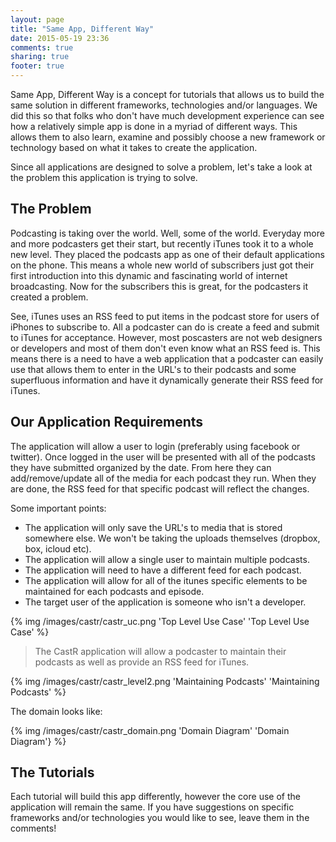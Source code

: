 ```yaml
---
layout: page
title: "Same App, Different Way"
date: 2015-05-19 23:36
comments: true
sharing: true
footer: true
---
```

Same App, Different Way is a concept for tutorials that allows us to build the same solution in different frameworks, technologies and/or languages. We did this so that
folks who don't have much development experience can see how a relatively simple app is done in a myriad of different ways. This allows them to also learn, examine and possibly choose a new framework or technology based on what it takes to create the application.

Since all applications are designed to solve a problem, let's take a look at the problem this application is trying to solve.

## The Problem
Podcasting is taking over the world. Well, some of the world. Everyday more and more podcasters get their start, but recently iTunes took it to a whole new level. They placed the podcasts app as one of their default applications on the phone. This means a whole new world of subscribers just got their first introduction into this dynamic and fascinating world of internet broadcasting. Now for the subscribers this is great, for the podcasters it created a problem.

See, iTunes uses an RSS feed to put items in the podcast store for users of iPhones to subscribe to. All a podcaster can do is create a feed and submit to iTunes for acceptance. However, most poscasters are not web designers or developers and most of them don't even know what an RSS feed is. This means there is a need to have a web application that a podcaster can easily use that allows them to enter in the URL's to their podcasts and some superfluous information and have it dynamically generate their RSS feed for iTunes.

## Our Application Requirements
The application will allow a user to login (preferably using facebook or twitter). Once logged in the user will be presented with all of the podcasts they have submitted organized by the date. From here they can add/remove/update all of the media for each podcast they run. When they are done, the RSS feed for that specific podcast will reflect the changes.

Some important points:

* The application will only save the URL's to media that is stored somewhere else. We won't be taking the uploads themselves (dropbox, box, icloud etc).
* The application will allow a single user to maintain multiple podcasts.
* The application will need to have a different feed for each podcast.
* The application will allow for all of the itunes specific elements to be maintained for each podcasts and episode.
* The target user of the application is someone who isn't a developer.

{% img /images/castr/castr_uc.png 'Top Level Use Case' 'Top Level Use Case' %}

> The CastR application will allow a podcaster to maintain their podcasts as well as provide an RSS feed for iTunes.


{% img /images/castr/castr_level2.png 'Maintaining Podcasts' 'Maintaining Podcasts' %}

The domain looks like:

{% img /images/castr/castr_domain.png 'Domain Diagram' 'Domain Diagram'} %}

## The Tutorials
Each tutorial will build this app differently, however the core use of the application will remain the same. If you have suggestions on specific frameworks and/or technologies you would like to see, leave them in the comments!